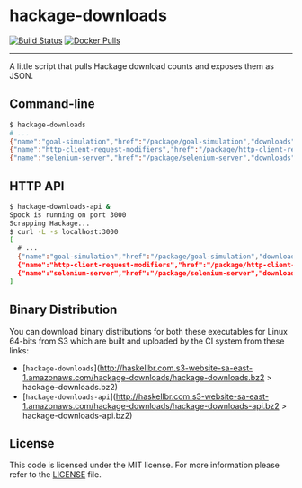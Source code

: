hackage-downloads
=================
[![Build Status](https://travis-ci.org/haskellbr/hackage-downloads.svg?branch=master)](https://travis-ci.org/haskellbr/hackage-downloads)
[![Docker Pulls](https://img.shields.io/docker/pulls/haskellbr/hackage-downloads.svg)](https://hub.docker.com/r/haskellbr/hackage-downloads/)
- - -
A little script that pulls Hackage download counts and exposes them as JSON.

## Command-line
```bash
$ hackage-downloads
# ...
{"name":"goal-simulation","href":"/package/goal-simulation","downloads":2}
{"name":"http-client-request-modifiers","href":"/package/http-client-request-modifiers","downloads":2}
{"name":"selenium-server","href":"/package/selenium-server","downloads":2}
```

## HTTP API
```bash
$ hackage-downloads-api &
Spock is running on port 3000
Scrapping Hackage...
$ curl -L -s localhost:3000
[
  # ...
  {"name":"goal-simulation","href":"/package/goal-simulation","downloads":2},
  {"name":"http-client-request-modifiers","href":"/package/http-client-request-modifiers","downloads":2},
  {"name":"selenium-server","href":"/package/selenium-server","downloads":2}
]
```

## Binary Distribution
You can download binary distributions for both these executables for Linux
64-bits from S3 which are built and uploaded by the CI system from these links:

- [`hackage-downloads`](http://haskellbr.com.s3-website-sa-east-1.amazonaws.com/hackage-downloads/hackage-downloads.bz2 > hackage-downloads.bz2)
- [`hackage-downloads-api`](http://haskellbr.com.s3-website-sa-east-1.amazonaws.com/hackage-downloads/hackage-downloads-api.bz2 > hackage-downloads-api.bz2)

## License
This code is licensed under the MIT license. For more information please refer
to the [LICENSE](/LICENSE) file.
